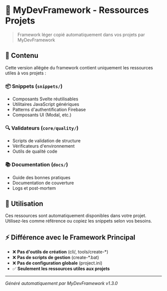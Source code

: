 # 🧰 MyDevFramework - Ressources Projets

> Framework léger copié automatiquement dans vos projets par MyDevFramework

## 🎯 Contenu

Cette version allégée du framework contient uniquement les ressources utiles à vos projets :

### 📦 **Snippets** (`snippets/`)
- Composants Svelte réutilisables
- Utilitaires JavaScript génériques  
- Patterns d'authentification Firebase
- Composants UI (Modal, etc.)

### 🔍 **Validateurs** (`core/quality/`)
- Scripts de validation de structure
- Vérificateurs d'environnement
- Outils de qualité code

### 📚 **Documentation** (`docs/`)
- Guide des bonnes pratiques
- Documentation de couverture
- Logs et post-mortem

## 🚀 Utilisation

Ces ressources sont automatiquement disponibles dans votre projet. Utilisez-les comme référence ou copiez les snippets selon vos besoins.

## ⚡ Différence avec le Framework Principal

- ❌ **Pas d'outils de création** (cli/, tools/create-*)
- ❌ **Pas de scripts de gestion** (create-*.bat)
- ❌ **Pas de configuration globale** (project.ini)
- ✅ **Seulement les ressources utiles aux projets**

---

*Généré automatiquement par MyDevFramework v1.3.0*

